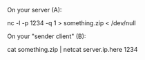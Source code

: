 On your server (A):

nc -l -p 1234 -q 1 > something.zip < /dev/null

On your "sender client" (B):

cat something.zip | netcat server.ip.here 1234